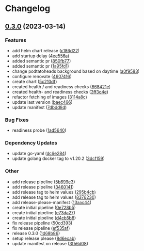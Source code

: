# Changelog

## [0.3.0](https://github.com/podtato-head/podtato-head-app/compare/v0.3.0...v0.3.0) (2023-03-14)


### Features

* add helm chart release ([c186d22](https://github.com/podtato-head/podtato-head-app/commit/c186d22e1077103a19d1f3fd17cb12ae3f8a1647))
* add startup delay ([4ee556a](https://github.com/podtato-head/podtato-head-app/commit/4ee556a4e736c664e9e1af9d424d7a73d334c019))
* added semantic pr ([850fb77](https://github.com/podtato-head/podtato-head-app/commit/850fb775b89fc49130eb3b798292cb7475e59858))
* added semantic pr ([1a95fd1](https://github.com/podtato-head/podtato-head-app/commit/1a95fd14d21f461b90ac2d138457cd727dd12c99))
* change podtatoheads background based on daytime ([a0f9583](https://github.com/podtato-head/podtato-head-app/commit/a0f9583b607ef12aed3bdd18dd6edd99ae2d967d))
* configure renovate ([4607416](https://github.com/podtato-head/podtato-head-app/commit/460741609d872fb36d8e050025168f73ba15fd86))
* create chart ([5c210df](https://github.com/podtato-head/podtato-head-app/commit/5c210df46b731b42aba8d1f66c402bf4de0c40f6))
* created health / and readiness checks ([868421e](https://github.com/podtato-head/podtato-head-app/commit/868421e7360cea475effc2f26467d074bf4fd9a8))
* created health- and readiness checks ([3ff3c4e](https://github.com/podtato-head/podtato-head-app/commit/3ff3c4e3fedb7807999ec421b1af6daf66f3f4a1))
* refactor fetching of images ([3114a8c](https://github.com/podtato-head/podtato-head-app/commit/3114a8cedb33c0f5334029bbe89731933eaf14eb))
* update last version ([baec466](https://github.com/podtato-head/podtato-head-app/commit/baec466fd83a3d4c92887f74ae838e1915893462))
* update manifest ([7dbdd8d](https://github.com/podtato-head/podtato-head-app/commit/7dbdd8dac998d90ea6538efa70de965e75ec8d04))


### Bug Fixes

* readiness probe ([1ad5640](https://github.com/podtato-head/podtato-head-app/commit/1ad5640fd78ebcee3723bc4140383e42901b6a45))


### Dependency Updates

* update go-yaml ([dc6e284](https://github.com/podtato-head/podtato-head-app/commit/dc6e28465cbafb871d2319dc706f72ef4f372151))
* update golang docker tag to v1.20.2 ([3dcf159](https://github.com/podtato-head/podtato-head-app/commit/3dcf1590690e513e59123b6ce9b5128af3ed19d0))


### Other

* add release pipeline ([5b699c3](https://github.com/podtato-head/podtato-head-app/commit/5b699c322285bd7f03dd489a05953d9f5f0c5f58))
* add release pipeline ([3460141](https://github.com/podtato-head/podtato-head-app/commit/3460141ac761291d6ed640a54616a44edc9e995e))
* add release tag to helm values ([295b4cb](https://github.com/podtato-head/podtato-head-app/commit/295b4cb146f153e48ddfabd1958797aa2d3ebbfc))
* add release tag to helm values ([8376230](https://github.com/podtato-head/podtato-head-app/commit/83762304de15dfdacb8e97a05290c7662a604645))
* add release-please-manifest ([13aac44](https://github.com/podtato-head/podtato-head-app/commit/13aac44f1837cd9dcf1cf618e96e1cf9b9345110))
* create initial pipeline ([0e728b5](https://github.com/podtato-head/podtato-head-app/commit/0e728b5c16d2163954d070e617f7cc34309788b0))
* create initial pipeline ([e73da27](https://github.com/podtato-head/podtato-head-app/commit/e73da278ed6196d0943e6a8ac6b4917adfd0cd44))
* create initial pipeline ([d4cb5b8](https://github.com/podtato-head/podtato-head-app/commit/d4cb5b8c54d659f7e415acffe3f68a3cb96077b7))
* fix release pipeline ([50cd393](https://github.com/podtato-head/podtato-head-app/commit/50cd39370967ff7cd0d535e1be23a867266d47d3))
* fix release pipeline ([ef535af](https://github.com/podtato-head/podtato-head-app/commit/ef535af8ca561165ec8d810cc4969d63b83425f0))
* release 0.3.0 ([1d68b86](https://github.com/podtato-head/podtato-head-app/commit/1d68b86b9380288277b5ee4bed69715f004144d7))
* setup release please ([8d6ecab](https://github.com/podtato-head/podtato-head-app/commit/8d6ecab6d28a5721026dbbb1f490247e67058f0d))
* update manifest on release ([3f56d08](https://github.com/podtato-head/podtato-head-app/commit/3f56d08d3c1959ce1526ffdea3775bc8ca9a38b1))
